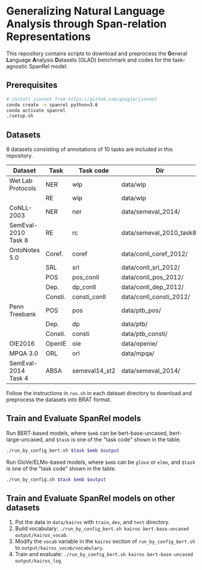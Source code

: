 # Generalizing Natural Language Analysis through Span-relation Representations

This repository contains scripts to download and preprocess the **G**eneral **L**anguage **A**nalysis **D**atasets (GLAD) benchmark and codes for the task-agnostic SpanRel model.

## Prerequisites

```bash
# install jsonnet from https://github.com/google/jsonnet
conda create -n spanrel python=3.6
conda activate spanrel
./setup.sh
```

## Datasets

8 datasets consisting of annotations of 10 tasks are included in this repository.

| Dataset             | Task    | Task code     | Dir                      |
|---------------------|---------|---------------|--------------------------|
| Wet Lab Protocols   | NER     | wlp           | data/wlp                 |
|                     | RE      | wlp           | data/wlp                 |
| CoNLL-2003          | NER     | ner           | data/semeval_2014/       |
| SemEval-2010 Task 8 | RE      | rc            | data/semeval_2010_task8/ |
| OntoNotes 5.0       | Coref.  | coref         | data/conll_coref_2012/   |
|                     | SRL     | srl           | data/conll_srl_2012/     |
|                     | POS     | pos_conll     | data/conll_pos_2012/     |
|                     | Dep.    | dp_conll      | data/conll_dep_2012/     |
|                     | Consti. | consti_conll  | data/conll_consti_2012/  |
| Penn Treebank       | POS     | pos           | data/ptb_pos/            |
|                     | Dep.    | dp            | data/ptb/                |
|                     | Consti. | consti        | data/ptb_consti/         |
| OIE2016             | OpenIE  | oie           | data/openie/             |
| MPQA 3.0            | ORL     | orl           | data/mpqa/               |
| SemEval-2014 Task 4 | ABSA    | semeval14_st2 | data/semeval_2014/       |

Follow the instructions in `run.sh` in each dataset directory to download and preprocess the datasets into BRAT format.

## Train and Evaluate SpanRel models

Run BERT-based models, where `$emb` can be bert-base-uncased, bert-large-uncased, and `$task` is one of the "task code" shown in the table.
```bash
./run_by_config_bert.sh $task $emb $output
```

Run GloVe/ELMo-based models, where `$emb` can be `glove` or `elmo`, and `$task` is one of the "task code" shown in the table.
```bash
./run_by_config.sh $task $emb $output
```

## Train and Evaluate SpanRel models on other datasets

1. Put the data in `data/kairos` with `train`, `dev`, and `test` directory.
2. Build vocabulary: `./run_by_config_bert.sh kairos bert-base-uncased output/kairos_vocab`.
3. Modify the `vocab` variable in the `kairos` section of `run_by_config_bert.sh` to `output/kairos_vocab/vocabulary`.
4. Train and evaluate: `./run_by_config_bert.sh kairos bert-base-uncased output/kairos_log`.
